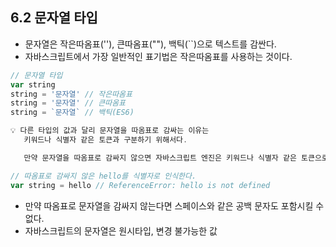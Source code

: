 ## 6.2 문자열 타입

- 문자열은 작은따옴표(''), 큰따옴표(""), 백틱(``)으로 텍스트를 감싼다.
- 자바스크립트에서 가장 일반적인 표기법은 작은따옴표를 사용하는 것이다.

```js
// 문자열 타입
var string
string = '문자열' // 작은따옴표
string = '문자열' // 큰따옴표
string = `문자열` // 백틱(ES6)
```

```js
💡 다른 타입의 값과 달리 문자열을 따옴표로 감싸는 이유는
   키워드나 식별자 같은 토큰과 구분하기 위해서다.

   만약 문자열을 따옴표로 감싸지 않으면 자바스크립트 엔진은 키워드나 식별자 같은 토큰으로 인식한다.
```

```js
// 따옴표로 감싸지 않은 hello를 식별자로 인식한다.
var string = hello // ReferenceError: hello is not defined
```

- 만약 따옴표로 문자열을 감싸지 않는다면 스페이스와 같은 공백 문자도 포함시킬 수 없다.
- 자바스크립트의 문자열은 원시타입, 변경 불가능한 값
